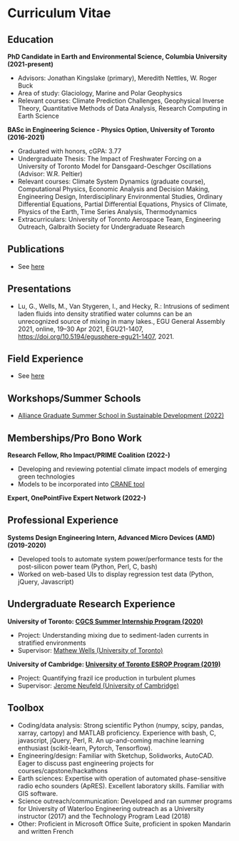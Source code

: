 # Curriculum Vitae
 
## Education
**PhD Candidate in Earth and Environmental Science, Columbia University (2021-present)**
- Advisors: Jonathan Kingslake (primary), Meredith Nettles, W. Roger Buck
- Area of study: Glaciology, Marine and Polar Geophysics
- Relevant courses: Climate Prediction Challenges, Geophysical Inverse Theory, Quantitative Methods of Data Analysis, Research Computing in Earth Science

**BASc in Engineering Science - Physics Option, University of Toronto (2016-2021)**
- Graduated with honors, cGPA: 3.77 
- Undergraduate Thesis: The Impact of Freshwater Forcing on a University of Toronto Model for Dansgaard-Oeschger Oscillations (Advisor: W.R. Peltier) 
- Relevant courses: Climate System Dynamics (graduate course), Computational Physics, Economic Analysis and Decision Making, Engineering Design, Interdisciplinary Environmental Studies, Ordinary Differential Equations, Partial Differential Equations, Physics of Climate, Physics of the Earth, Time Series Analysis, Thermodynamics 
- Extracurriculars: University of Toronto Aerospace Team, Engineering Outreach, Galbraith Society for Undergraduate Research

## Publications
- See [here](./publications.md)

## Presentations
- Lu, G., Wells, M., Van Stygeren, I., and Hecky, R.: Intrusions of sediment laden fluids into density stratified water columns can be an unrecognized source of mixing in many lakes., EGU General Assembly 2021, online, 19–30 Apr 2021, EGU21-1407, https://doi.org/10.5194/egusphere-egu21-1407, 2021.

## Field Experience
- See [here](./fieldwork.md)

## Workshops/Summer Schools
- [Alliance Graduate Summer School in Sustainable Development (2022)](https://blogs.cuit.columbia.edu/sdds/alliance-graduate-summer-school-2022/)

## Memberships/Pro Bono Work
**Research Fellow, Rho Impact/PRIME Coalition (2022-)**
- Developing and reviewing potential climate impact models of emerging green technologies
- Models to be incorporated into [CRANE tool](https://cranetool.org/)

**Expert, OnePointFive Expert Network (2022-)**

## Professional Experience 
**Systems Design Engineering Intern, Advanced Micro Devices (AMD) (2019-2020)**
- Developed tools to automate system power/performance tests for the post-silicon power team (Python, Perl, C, bash)
- Worked on web-based UIs to display regression test data (Python, jQuery, Javascript)

## Undergraduate Research Experience
**University of Toronto: [CGCS Summer Internship Program (2020)](https://cgcs.physics.utoronto.ca/internships/2020-summer-internships/)**
- Project: Understanding mixing due to sediment-laden currents in stratified environments
- Supervisor: [Mathew Wells (University of Toronto)](https://www.utsc.utoronto.ca/labs/efd/)

**University of Cambridge: [University of Toronto ESROP Program (2019)](https://engsci.utoronto.ca/research-and-work/summer-research/esrop-global/)**
- Project: Quantifying frazil ice production in turbulent plumes
- Supervisor: [Jerome Neufeld (University of Cambridge)](http://www.damtp.cam.ac.uk/user/jneufeld/)

## Toolbox
- Coding/data analysis: Strong scientific Python (numpy, scipy, pandas, xarray, cartopy) and MATLAB proficiency. Experience with bash, C, javascript, jQuery, Perl, R. An up-and-coming machine learning enthusiast (scikit-learn, Pytorch, Tensorflow). 
- Engineering/design: Familiar with Sketchup, Solidworks, AutoCAD. Eager to discuss past engineering projects for courses/capstone/hackathons
- Earth sciences: Expertise with operation of automated phase-sensitive radio echo sounders (ApRES). Excellent laboratory skills. Familiar with GIS software. 
- Science outreach/communication: Developed and ran summer programs for University of Waterloo Engineering outreach as a University instructor (2017) and the Technology Program Lead (2018)
- Other: Proficient in Microsoft Office Suite, proficient in spoken Mandarin and written French
